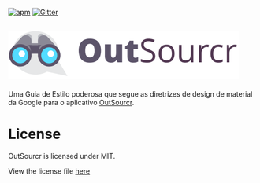 [![apm](https://img.shields.io/apm/l/vim-mode.svg?maxAge=2592000)](https://github.com/augustopedro/outsourcr-styleguide/blob/master/LICENSE)
[![Gitter](https://badges.gitter.im/augustopedro/outsourcr-styleguide.svg)](https://gitter.im/augustopedro/outsourcr-styleguide?utm_source=badge&utm_medium=badge&utm_campaign=pr-badge)

![AMU](https://github.com/augustopedro/outsourcr-styleguide/blob/master/outsourcr.png)
---

Uma Guia de Estilo poderosa que segue as diretrizes de design de material da Google
para o aplicativo [OutSourcr](https://github.com/augustopedro/outsourcr-styleguide).

# License
OutSourcr is licensed under MIT.

View the license file [here](https://github.com/augustopedro/outsourcr-styleguide/blob/master/LICENSE)
